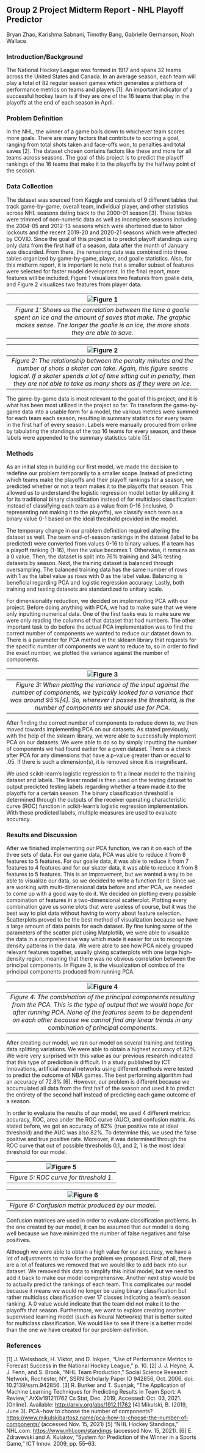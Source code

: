 ## Group 2 Project Midterm Report - NHL Playoff Predictor
Bryan Zhao, Karishma Sabnani, Timothy Bang, Gabrielle Germanson, Noah Wallace

### Introduction/Background

The National Hockey League was formed in 1917 and spans 32 teams across the United States and Canada. In an average season, each team will play a total of 82 regular season games which generates a plethora of performance metrics on teams and players [1]. An important indicator of a successful hockey team is if they are one of the 16 teams that play in the playoffs at the end of each season in April.

### Problem Definition

In the NHL, the winner of a game boils down to whichever team scores more goals. There are many factors that contribute to scoring a goal, ranging from total shots taken and face-offs won, to penalties and total saves [2]. The dataset chosen contains factors like these and more for all teams across seasons. The goal of this project is to predict the playoff rankings of the 16 teams that make it to the playoffs by the halfway point of the season.

### Data Collection

The dataset was sourced from Kaggle and consists of 9 different tables that track game-by-game, overall team, individual player, and other statistics across NHL seasons dating back to the 2000-01 season [3]. These tables were trimmed of non-numeric data as well as incomplete seasons including the 2004-05 and 2012-13 seasons which were shortened due to labor lockouts and the recent 2019-20 and 2020-21 seasons which were affected by COVID. Since the goal of this project is to predict playoff standings using only data from the first half of a season, data after the month of January was discarded. From there, the remaining data was combined into three tables organized by game-by-game, player, and goalie statistics. Also, for this midterm report, it is important to note that a smaller subset of features were selected for faster model development. In the final report, more features will be included. Figure 1 visualizes two features from goalie data, and Figure 2 visualizes two features from player data. 

| ![Figure 1](./images/figure_1.png) | 
|:--:| 
| *Figure 1: Shows us the correlation between the time a goalie spent on ice and the amount of saves that make. The graphic makes sense. The longer the goalie is on ice, the more shots they are able to save.* |

| ![Figure 2](/images/figure_2.png) | 
|:--:| 
| *Figure 2: The relationship between the penalty minutes and the number of shots a skater can take. Again, this figure seems logical. If a skater spends a lot of time sitting out in penalty, then they are not able to take as many shots as if they were on ice.* |

The game-by-game data is most relevant to the goal of this project, and it is what has been most utilized in the project so far. To transform the game-by-game data into a usable form for a model, the various metrics were summed for each team each season, resulting in summary statistics for every team in the first half of every season. Labels were manually procured from online by tabulating the standings of the top 16 teams for every season, and these labels were appended to the summary statistics table [5].

### Methods
As an initial step in building our first model, we made the decision to redefine our problem temporarily to a smaller scope. Instead of predicting which teams make the playoffs and their playoff rankings for a season, we predicted whether or not a team makes it to the playoffs that season. This allowed us to understand the logistic regression model better by utilizing it for its traditional binary classification instead of for multiclass classification: instead of classifying each team as a value from 0-16 (inclusive, 0 representing not making it to the playoffs), we classify each team as a binary value 0-1 based on the ideal threshold provided in the model.

The temporary change in our problem definition required altering the dataset as well. The team end-of-season rankings in the dataset (label to be predicted) were converted from values 0-16 to binary values. If a team has a playoff ranking (1-16), then the value becomes 1. Otherwise, it remains as a 0 value. Then, the dataset is split into 76% training and 34% testing datasets by season. Next, the training dataset is balanced through oversampling. The balanced training data has the same number of rows with 1 as the label value as rows with 0 as the label value. Balancing is beneficial regarding PCA and logistic regression accuracy. Lastly, both training and testing datasets are standardized to unitary scale.

For dimensionality reduction, we decided on implementing PCA with our project. Before doing anything with PCA, we had to make sure that we were only inputting numerical data. One of the first tasks was to make sure we were only reading the columns of that dataset that had numbers. The other important task to do before the actual PCA implementation was to find the correct number of components we wanted to reduce our dataset down to. There is a parameter for PCA method in the sklearn library that requests for the specific number of components we want to reduce to, so in order to find the exact number, we plotted the variance against the number of components.

| ![Figure 3](/images/figure_3.png) | 
|:--:| 
| *Figure 3: When plotting the variance of the input against the number of components, we typically looked for a variance that was around 95%[4]. So, wherever it passes the threshold, is the number of components we should use for PCA.* |

After finding the correct number of components to reduce down to, we then moved towards implementing PCA on our datasets. As stated previously, with the help of the sklearn library, we were able to successfully implement PCA on our datasets. We were able to do so by simply inputting the number of components we had found earlier for a given dataset. There is a check after PCA for any dimensions that have a p-value greater than or equal to .05. If there is such a dimension(s), it is removed since it is insignificant.

We used scikit-learn’s logistic regression to fit a linear model to the training dataset and labels. The linear model is then used on the testing dataset to output predicted testing labels regarding whether a team made it to the playoffs for a certain season. The binary classification threshold is determined through the outputs of the receiver operating characteristic curve (ROC) function in scikit-learn’s logistic regression implementation. With these predicted labels, multiple measures are used to evaluate accuracy. 



### Results and Discussion
After we finished implementing our PCA function, we ran it on each of the three sets of data. For our game data, PCA was able to reduce it from 8 features to 5 features. For our goalie data, it was able to reduce it from 7 features to 4 features and for our skater data, it was able to reduce it from 8 features to 5 features. This is an improvement, but we wanted a way to be able to visualize our data, so we decided to write a function for it. Since we are working with multi-dimensional data before and after PCA, we needed to come up with a good way to do it. We decided on plotting every possible combination of features in a two-dimensional scatterplot. Plotting every combination gave us some plots that were useless of course, but it was the best way to plot data without having to worry about feature selection. Scatterplots proved to be the best method of visualization because we have a large amount of data points for each dataset. By fine tuning some of the parameters of the scatter plot using Matplotlib, we were able to visualize the data in a comprehensive way which made it easier for us to recognize density patterns in the data. We were able to see how PCA nicely grouped relevant features together, usually giving scatterplots with one large high-density region, meaning that there was no obvious correlation between the principal components. In Figure 3, is the visualization of combos of the principal components produced from running PCA.

| ![Figure 4](/images/figure_4.png) | 
|:--:| 
| *Figure 4: The combination of the principal components resulting from the PCA. This is the type of output that we would hope for after running PCA. None of the features seem to be dependent on each other because we cannot find any linear trends in any combination of principal components.* |

After creating our model, we ran our model on several training and testing data splitting variations. We were able to obtain a highest accuracy of 82%. We were very surprised with this value as our previous research indicated that this type of prediction is difficult. In a study published by ICT Innovations, artificial neural networks using different methods were tested to predict the outcome of NBA games. The best performing algorithm had an accuracy of 72.8% [6]. However, our problem is different because we accumulated all data from the first half of the season and used it to predict the entirety of the second half instead of predicting each game outcome of a season.

In order to evaluate the results of our model, we used 4 different metrics: accuracy, ROC, area under the ROC curve (AUC), and confusion matrix. As stated before, we got an accuracy of 82% (true positive rate at ideal threshold) and the AUC was also 82%. To determine this, we used the false positive and true positive rate. Moreover, it was determined through the ROC curve that out of possible thresholds 0,1, and 2, 1 is the most ideal threshold for our model.

| ![Figure 5](/images/figure_5.png) | 
|:--:| 
| *Figure 5: ROC curve for threshold 1.* |

| ![Figure 6](/images/figure_6.png) | 
|:--:| 
| *Figure 6: Confusion matrix produced by our model.* |

Confusion matrices are used in order to evaluate classification problems. In the one created by our model, it can be assumed that our model is doing well because we have minimized the number of false negatives and false positives. 

Although we were able to obtain a high value for our accuracy, we have a lot of adjustments to make for the problem we proposed. First of all, there are a lot of features we removed that we would like to add back into our dataset. We removed this data to simplify this initial model, but we need to add it back to make our model comprehensive. Another next step would be to actually predict the rankings of each team. This complicates our model because it means we would no longer be using binary classification but rather multiclass classification over 17 classes indicating a team’s season ranking. A 0 value would indicate that the team did not make it to the playoffs that season. Furthermore, we want to explore creating another supervised learning model (such as Neural Networks) that is better suited for multiclass classification. We would like to see if there is a better model than the one we have created for our problem definition. 

### References
[1]     J. Weissbock, H. Viktor, and D. Inkpen, “Use of Performance Metrics to Forecast Success in the National Hockey League,” p. 10.
[2]	    J. J. Heyne, A. J. Fenn, and S. Brook, “NHL Team Production,” Social Science Research Network, Rochester, NY, SSRN Scholarly Paper ID 942856, Oct. 2006. doi: 10.2139/ssrn.942856.
[3]	    R. Bunker and T. Susnjak, “The Application of Machine Learning Techniques for Predicting Results in Team Sport: A Review,” ArXiv191211762 Cs Stat, Dec. 2019, Accessed: Oct. 03, 2021. [Online]. Available: http://arxiv.org/abs/1912.11762
[4]	    Mikulski, B. (2019, June 3). PCA - how to choose the number of components? https://www.mikulskibartosz.name/pca-how-to-choose-the-number-of-components/ (accessed Nov. 15, 2021)
[5]	    “NHL Hockey Standings,” NHL.com. https://www.nhl.com/standings (accessed Nov. 15, 2021).
[6]	    E. Zdravevski and A. Kulakov, “System for Prediction of the Winner in a Sports Game,” ICT Innov. 2009, pp. 55–63.
